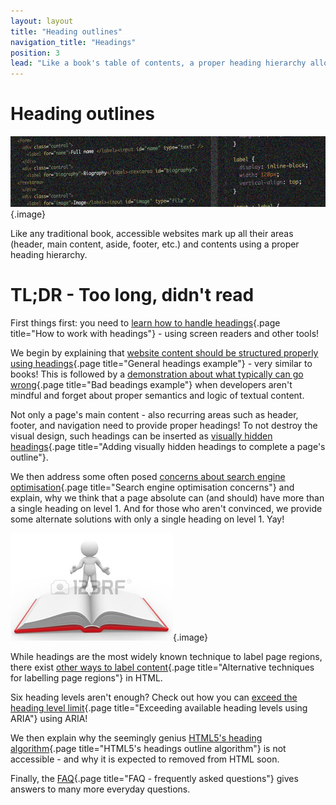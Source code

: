 ```yaml
---
layout: layout
title: "Heading outlines"
navigation_title: "Headings"
position: 3
lead: "Like a book's table of contents, a proper heading hierarchy allows screen reader users to quickly get an overview over the available areas and contents of a page."
---
```


# Heading outlines

![](_media/1510765799519.png){.image}

Like any traditional book, accessible websites mark up all their areas (header, main content, aside, footer, etc.) and contents using a proper heading hierarchy.

# TL;DR - Too long, didn't read

First things first: you need to [learn how to handle headings](/examples/headings/how-to-work-with-headings){.page title="How to work with headings"} - using screen readers and other tools!

We begin by explaining that [website content should be structured properly using headings](/examples/headings/general-headings-example){.page title="General headings example"} - very similar to books! This is followed by a [demonstration about what typically can go wrong](/examples/headings/bad-beadings-example){.page title="Bad beadings example"} when developers aren't mindful and forget about proper semantics and logic of textual content.

Not only a page's main content - also recurring areas such as header, footer, and navigation need to provide proper headings! To not destroy the visual design, such headings can be inserted as [visually hidden headings](/examples/headings/adding-visually-hidden-headings-to-complete-a-pages-outline){.page title="Adding visually hidden headings to complete a page's outline"}.

We then address some often posed [concerns about search engine optimisation](/examples/headings/search-engine-optimisation-concerns){.page title="Search engine optimisation concerns"} and explain, why we think that a page absolute can (and should) have more than a single heading on level 1. And for those who aren't convinced, we provide some alternate solutions with only a single heading on level 1. Yay!

![](_media/1510822798620.png){.image}

While headings are the most widely known technique to label page regions, there exist [other ways to label content](/examples/headings/alternative-techniques-for-labelling-page-regions){.page title="Alternative techniques for labelling page regions"} in HTML.

Six heading levels aren't enough? Check out how you can [exceed the heading level limit](/examples/headings/exceeding-available-heading-levels-using-aria){.page title="Exceeding available heading levels using ARIA"} using ARIA!

We then explain why the seemingly genius [HTML5's heading algorithm](/examples/headings/html5s-headings-outline-algorithm){.page title="HTML5's headings outline algorithm"} is not accessible - and why it is expected to removed from HTML soon.

Finally, the [FAQ](/examples/headings/faq-frequently-asked-questions){.page title="FAQ - frequently asked questions"} gives answers to many more everyday questions.